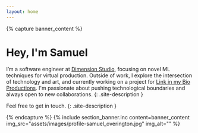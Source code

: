 ```yaml
---
layout: home
---
```


{% capture banner_content %}
# Hey, I'm Samuel

I’m a software engineer at [Dimension Studio](https://dimensionstudio.co/), focusing on novel ML techniques for virtual production. Outside of work, I explore the intersection of technology and art, and currently working on a project for [Link in my Bio Productions](https://www.linkinmybioproductions.com/). I'm passionate about pushing technological boundaries and always open to new collaborations.
{: .site-description }

Feel free to get in touch.
{: .site-description }

{% endcapture %}
{% include section_banner.inc content=banner_content img_src="assets/images/profile-samuel_overington.jpg" img_alt="" %}